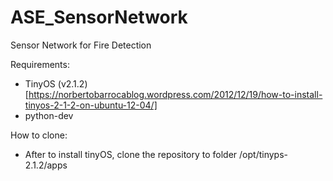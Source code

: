 # ASE_SensorNetwork
Sensor Network for Fire Detection

Requirements:
- TinyOS (v2.1.2)[https://norbertobarrocablog.wordpress.com/2012/12/19/how-to-install-tinyos-2-1-2-on-ubuntu-12-04/]
- python-dev

How to clone:
- After to install tinyOS, clone the repository to folder /opt/tinyps-2.1.2/apps
